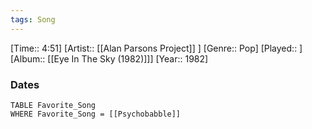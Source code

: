 ```yaml
---
tags: Song  
---
```

[Time:: 4:51]
[Artist:: [[Alan Parsons Project]] ]
[Genre:: Pop]
[Played:: ]
[Album:: [[Eye In The Sky (1982)]]]
[Year:: 1982]
### Dates
````dataview
TABLE Favorite_Song
WHERE Favorite_Song = [[Psychobabble]]
````